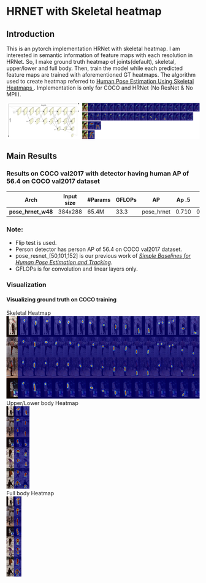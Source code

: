 # HRNET with Skeletal heatmap

## Introduction
This is an pytorch implementation HRNet with skeletal heatmap. I am interested in semantic information of feature maps with each resolution in HRNet. So, I make ground truth heatmap of joints(default), skeletal, upper/lower and full body. Then, train the model while each predicted feature maps are trained with aforementioned GT heatmaps. The algorithm used to create heatmap referred to [Human Pose Estimation Using Skeletal Heatmaps
](https://ieeexplore.ieee.org/document/9306241). Implementation is only for COCO and HRNet (No ResNet & No MPII).</br>

![Illustrating the architecture of the proposed HRNet](figures/hrnet_with_skeletal_heatmap.jpg.png)
## Main Results

### Results on COCO val2017 with detector having human AP of 56.4 on COCO val2017 dataset
| Arch               | Input size | #Params | GFLOPs |    AP | Ap .5 | AP .75 | AP (M) | AP (L) |    AR | AR .5 | AR .75 | AR (M) | AR (L) |
|--------------------|------------|---------|--------|-------|-------|--------|--------|--------|-------|-------|--------|--------|--------|
| **pose_hrnet_w48** |    384x288 | 65.4M   |   33.3 | pose_hrnet | 0.710 | 0.915 | 0.793 | 0.683 | 0.757 | 0.741 | 0.923 | 0.811 | 0.708 | 0.792 |

### Note:
- Flip test is used.
- Person detector has person AP of 56.4 on COCO val2017 dataset.
- pose_resnet_[50,101,152] is our previous work of [*Simple Baselines for Human Pose Estimation and Tracking*](http://openaccess.thecvf.com/content_ECCV_2018/html/Bin_Xiao_Simple_Baselines_for_ECCV_2018_paper.html).
- GFLOPs is for convolution and linear layers only.

### Visualization

#### Visualizing ground truth on COCO training
Skeletal Heatmap</br>
<img src="figures/example/2_skeletal.jpg" height="215"></br>
Upper/Lower body Heatmap</br>
<img src="figures/example/3_upper&lower.jpg" height="215"></br>
Full body Heatmap</br>
<img src="figures/example/4_full.jpg" height="209">
